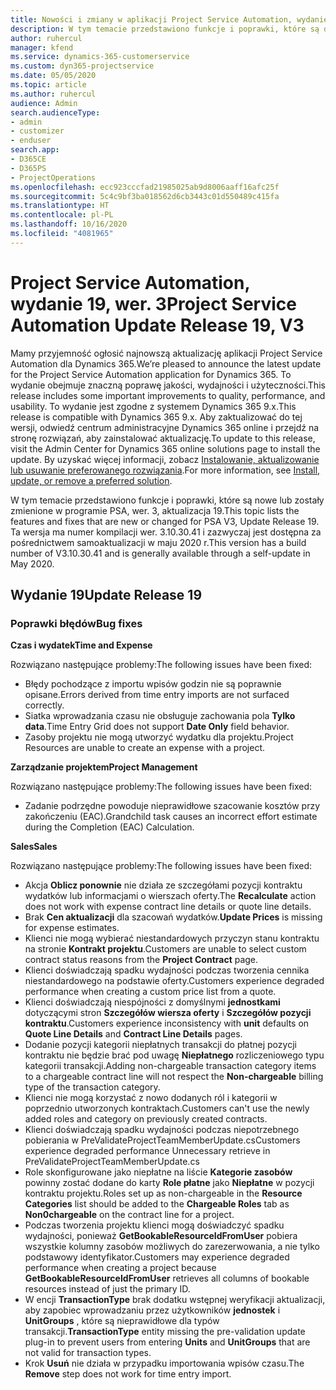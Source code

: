 ```yaml
---
title: Nowości i zmiany w aplikacji Project Service Automation, wydanie 19, wer. 3
description: W tym temacie przedstawiono funkcje i poprawki, które są dostępne w programie Project Service Automation, aktualizacja 19, wer. 3.
author: ruhercul
manager: kfend
ms.service: dynamics-365-customerservice
ms.custom: dyn365-projectservice
ms.date: 05/05/2020
ms.topic: article
ms.author: ruhercul
audience: Admin
search.audienceType:
- admin
- customizer
- enduser
search.app:
- D365CE
- D365PS
- ProjectOperations
ms.openlocfilehash: ecc923cccfad21985025ab9d8006aaff16afc25f
ms.sourcegitcommit: 5c4c9bf3ba018562d6cb3443c01d550489c415fa
ms.translationtype: HT
ms.contentlocale: pl-PL
ms.lasthandoff: 10/16/2020
ms.locfileid: "4081965"
---
```

# <a name="project-service-automation-update-release-19-v3"></a><span data-ttu-id="11a3e-103">Project Service Automation, wydanie 19, wer. 3</span><span class="sxs-lookup"><span data-stu-id="11a3e-103">Project Service Automation Update Release 19, V3</span></span>

<span data-ttu-id="11a3e-104">Mamy przyjemność ogłosić najnowszą aktualizację aplikacji Project Service Automation dla Dynamics 365.</span><span class="sxs-lookup"><span data-stu-id="11a3e-104">We’re pleased to announce the latest update for the Project Service Automation application for Dynamics 365.</span></span> <span data-ttu-id="11a3e-105">To wydanie obejmuje znaczną poprawę jakości, wydajności i użyteczności.</span><span class="sxs-lookup"><span data-stu-id="11a3e-105">This release includes some important improvements to quality, performance, and usability.</span></span> <span data-ttu-id="11a3e-106">To wydanie jest zgodne z systemem Dynamics 365 9.x.</span><span class="sxs-lookup"><span data-stu-id="11a3e-106">This release is compatible with Dynamics 365 9.x.</span></span> <span data-ttu-id="11a3e-107">Aby zaktualizować do tej wersji, odwiedź centrum administracyjne Dynamics 365 online i przejdź na stronę rozwiązań, aby zainstalować aktualizację.</span><span class="sxs-lookup"><span data-stu-id="11a3e-107">To update to this release, visit the Admin Center for Dynamics 365 online solutions page to install the update.</span></span> <span data-ttu-id="11a3e-108">By uzyskać więcej informacji, zobacz [Instalowanie, aktualizowanie lub usuwanie preferowanego rozwiązania](https://docs.microsoft.com/power-platform/admin/install-remove-preferred-solution).</span><span class="sxs-lookup"><span data-stu-id="11a3e-108">For more information, see [Install, update, or remove a preferred solution](https://docs.microsoft.com/power-platform/admin/install-remove-preferred-solution).</span></span>

<span data-ttu-id="11a3e-109">W tym temacie przedstawiono funkcje i poprawki, które są nowe lub zostały zmienione w programie PSA, wer. 3, aktualizacja 19.</span><span class="sxs-lookup"><span data-stu-id="11a3e-109">This topic lists the features and fixes that are new or changed for PSA V3, Update Release 19.</span></span> <span data-ttu-id="11a3e-110">Ta wersja ma numer kompilacji wer. 3.10.30.41 i zazwyczaj jest dostępna za pośrednictwem samoaktualizacji w maju 2020 r.</span><span class="sxs-lookup"><span data-stu-id="11a3e-110">This version has a build number of V3.10.30.41 and is generally available through a self-update in May 2020.</span></span>

## <a name="update-release-19"></a><span data-ttu-id="11a3e-111">Wydanie 19</span><span class="sxs-lookup"><span data-stu-id="11a3e-111">Update Release 19</span></span>

### <a name="bug-fixes"></a><span data-ttu-id="11a3e-112">Poprawki błędów</span><span class="sxs-lookup"><span data-stu-id="11a3e-112">Bug fixes</span></span>

<span data-ttu-id="11a3e-113">**Czas i wydatek**</span><span class="sxs-lookup"><span data-stu-id="11a3e-113">**Time and Expense**</span></span>

<span data-ttu-id="11a3e-114">Rozwiązano następujące problemy:</span><span class="sxs-lookup"><span data-stu-id="11a3e-114">The following issues have been fixed:</span></span> 

- <span data-ttu-id="11a3e-115">Błędy pochodzące z importu wpisów godzin nie są poprawnie opisane.</span><span class="sxs-lookup"><span data-stu-id="11a3e-115">Errors derived from time entry imports are not surfaced correctly.</span></span>
- <span data-ttu-id="11a3e-116">Siatka wprowadzania czasu nie obsługuje zachowania pola **Tylko data**.</span><span class="sxs-lookup"><span data-stu-id="11a3e-116">Time Entry Grid does not support **Date Only** field behavior.</span></span>
- <span data-ttu-id="11a3e-117">Zasoby projektu nie mogą utworzyć wydatku dla projektu.</span><span class="sxs-lookup"><span data-stu-id="11a3e-117">Project Resources are unable to create an expense with a project.</span></span>

<span data-ttu-id="11a3e-118">**Zarządzanie projektem**</span><span class="sxs-lookup"><span data-stu-id="11a3e-118">**Project Management**</span></span>

<span data-ttu-id="11a3e-119">Rozwiązano następujące problemy:</span><span class="sxs-lookup"><span data-stu-id="11a3e-119">The following issues have been fixed:</span></span> 

-  <span data-ttu-id="11a3e-120">Zadanie podrzędne powoduje nieprawidłowe szacowanie kosztów przy zakończeniu (EAC).</span><span class="sxs-lookup"><span data-stu-id="11a3e-120">Grandchild task causes an incorrect effort estimate during the Completion (EAC) Calculation.</span></span>

<span data-ttu-id="11a3e-121">**Sales**</span><span class="sxs-lookup"><span data-stu-id="11a3e-121">**Sales**</span></span>

<span data-ttu-id="11a3e-122">Rozwiązano następujące problemy:</span><span class="sxs-lookup"><span data-stu-id="11a3e-122">The following issues have been fixed:</span></span> 

- <span data-ttu-id="11a3e-123">Akcja **Oblicz ponownie** nie działa ze szczegółami pozycji kontraktu wydatków lub informacjami o wierszach oferty.</span><span class="sxs-lookup"><span data-stu-id="11a3e-123">The **Recalculate** action does not work with expense contract line details or quote line details.</span></span>
- <span data-ttu-id="11a3e-124">Brak **Cen aktualizacji** dla szacowań wydatków.</span><span class="sxs-lookup"><span data-stu-id="11a3e-124">**Update Prices** is missing for expense estimates.</span></span>
-  <span data-ttu-id="11a3e-125">Klienci nie mogą wybierać niestandardowych przyczyn stanu kontraktu na stronie **Kontrakt projektu**.</span><span class="sxs-lookup"><span data-stu-id="11a3e-125">Customers are unable to select custom contract status reasons from the **Project Contract** page.</span></span>
- <span data-ttu-id="11a3e-126">Klienci doświadczają spadku wydajności podczas tworzenia cennika niestandardowego na podstawie oferty.</span><span class="sxs-lookup"><span data-stu-id="11a3e-126">Customers experience degraded performance when creating a custom price list from a quote.</span></span>
- <span data-ttu-id="11a3e-127">Klienci doświadczają niespójności z domyślnymi **jednostkami** dotyczącymi stron **Szczegółów wiersza oferty** i **Szczegółów pozycji kontraktu**.</span><span class="sxs-lookup"><span data-stu-id="11a3e-127">Customers experience inconsistency with **unit** defaults on **Quote Line Details** and **Contract Line Details** pages.</span></span>
- <span data-ttu-id="11a3e-128">Dodanie pozycji kategorii niepłatnych transakcji do płatnej pozycji kontraktu nie będzie brać pod uwagę **Niepłatnego** rozliczeniowego typu kategorii transakcji.</span><span class="sxs-lookup"><span data-stu-id="11a3e-128">Adding non-chargeable transaction category items to a chargeable contract line will not respect the **Non-chargeable** billing type of the transaction category.</span></span>
- <span data-ttu-id="11a3e-129">Klienci nie mogą korzystać z nowo dodanych ról i kategorii w poprzednio utworzonych kontraktach.</span><span class="sxs-lookup"><span data-stu-id="11a3e-129">Customers can't use the newly added roles and category on previously created contracts.</span></span>
- <span data-ttu-id="11a3e-130">Klienci doświadczają spadku wydajności podczas niepotrzebnego pobierania w PreValidateProjectTeamMemberUpdate.cs</span><span class="sxs-lookup"><span data-stu-id="11a3e-130">Customers experience degraded performance Unnecessary retrieve in PreValidateProjectTeamMemberUpdate.cs</span></span>
- <span data-ttu-id="11a3e-131">Role skonfigurowane jako niepłatne na liście **Kategorie zasobów** powinny zostać dodane do karty **Role płatne** jako **Niepłatne** w pozycji kontraktu projektu.</span><span class="sxs-lookup"><span data-stu-id="11a3e-131">Roles set up as non-chargeable in the **Resource Categories** list should be added to the **Chargeable Roles** tab as **Non0chargeable** on the contract line for a project.</span></span>
- <span data-ttu-id="11a3e-132">Podczas tworzenia projektu klienci mogą doświadczyć spadku wydajności, ponieważ **GetBookableResourceIdFromUser** pobiera wszystkie kolumny zasobów możliwych do zarezerwowania, a nie tylko podstawowy identyfikator.</span><span class="sxs-lookup"><span data-stu-id="11a3e-132">Customers may experience degraded performance when creating a project because **GetBookableResourceIdFromUser** retrieves all columns of bookable resources instead of just the primary ID.</span></span>
- <span data-ttu-id="11a3e-133">W encji **TransactionType** brak dodatku wstępnej weryfikacji aktualizacji, aby zapobiec wprowadzaniu przez użytkowników **jednostek** i **UnitGroups** , które są nieprawidłowe dla typów transakcji.</span><span class="sxs-lookup"><span data-stu-id="11a3e-133">**TransactionType** entity missing the pre-validation update plug-in to prevent users from entering **Units** and **UnitGroups** that are not valid for transaction types.</span></span>
- <span data-ttu-id="11a3e-134">Krok **Usuń** nie działa w przypadku importowania wpisów czasu.</span><span class="sxs-lookup"><span data-stu-id="11a3e-134">The **Remove** step does not work for time entry import.</span></span>
